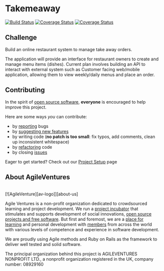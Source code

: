 # Takemeaway
[oo-sw]: http://opensource.org/osd
[about-us]: http://www.agileventures.org/about-us
[members]: http://www.agileventures.org/users
[av-logo]: https://raw.githubusercontent.com/AgileVentures/agileventures-profile/master/small_avatar.png

[coveralls-badge]: https://coveralls.io/repos/AgileVentures/TakeMeAway/badge.svg?branch=develop
[coveralls]: https://coveralls.io/r/AgileVentures/TakeMeAway?branch=develop
[semaphore-badge]: https://semaphoreci.com/api/v1/projects/745bc31b-477d-44a0-b449-ef9ef7b0ecb2/399815/badge.svg
[semaphore]: https://semaphoreci.com/agileventures/takemeaway
[codeclimate-badge]: https://codeclimate.com/github/AgileVentures/TakeMeAway/badges/gpa.svg
[codeclimate]: https://codeclimate.com/github/AgileVentures/TakeMeAway
[pivotal]: https://www.pivotaltracker.com/n/projects/1321640

[![Build Status][semaphore-badge]][semaphore]
[![Coverage Status][coveralls-badge]][coveralls]
[![Coverage Status][codeclimate-badge]][codeclimate]

## Challenge
Build an online restaurant system to manage take away orders.

The application will provide an interface for restaurant owners to create and manage menu items (dishes). Current plan involves building an API to interact with external system such as Customer facing web/mobile application, allowing them to view weekly/daily menus and place an order.



## Contributing
In the spirit of [open source software][oo-sw], **everyone** is encouraged to help
improve this project.


Here are some ways *you* can contribute:
* by [reporting][pivotal] bugs
* by [suggesting new features][pivotal]
* by writing code (**no patch is too small**: fix typos, add comments, clean up
  inconsistent whitespace)
* by [refactoring][pivotal] code
* by closing [issues][pivotal]

Eager to get started? Check out our [Project Setup](https://github.com/AgileVentures/TakeMeAway/wiki/Project-Setup)
page

## About AgileVentures
<br>
[![AgileVenture][av-logo]][about-us]

Agile Ventures is a non-profit organization dedicated to crowdsourced learning and project development. We run a [project incubator](http://www.agileventures.org/projects) that stimulates and supports development of social innovations, [open source projects and free software][oo-sw]. But first and foremost, we are a [place for learning][about-us] and personal development with [members][members] from across the world with various levels of competence and experience in software development.

We are proudly using Agile methods and Ruby on Rails as the framework to deliver well tested and solid software.

The principal organization behind this project is AGILEVENTURES NONPROFIT LTD., a nonprofit organization registered in the UK, company number: 08929160

